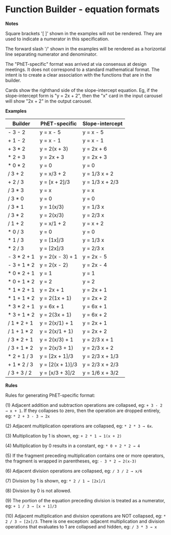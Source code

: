 Function Builder - equation formats
=============

**Notes**

Square brackets '[ ]' shown in the examples will not be rendered. They are used to indicate a numerator in this specification.

The forward slash '/' shown in the examples will be rendered as a horizontal line separating numerator and denominator.

The "PhET-specific" format was arrived at via consensus at design meetings. It does not correspond to a standard mathematical format. The intent is to create a clear association with the functions that are in the builder.

Cards show the righthand side of the slope-intercept equation. Eg, if the slope-intercept form is "y = 2x + 2", then the "x" card in the input carousel will show "2x + 2" in the output carousel. 

**Examples**

| Builder | PhET-specific | Slope-intercept |
| ------------- | ------------- | ------------- |
- 3 - 2	| y = x - 5 | y = x - 5 |
+ 1 - 2	| y = x - 1	| y = x - 1 |
+ 3 * 2	| y = 2(x + 3) | y = 2x + 6 |
* 2 + 3	| y = 2x + 3|  y = 2x + 3 |
* 0 * 2	| y = 0|  y = 0 |
/ 3 + 2 | y = x/3 + 2| y = 1/3 x + 2 |
+ 2 / 3 | y = [x + 2]/3 | y = 1/3 x + 2/3 |
/ 3 * 3 | y = x | y = x |
/ 3 * 0 | y = 0 | y = 0 |
/ 3 * 1 | y = 1(x/3) | y = 1/3 x |
/ 3 * 2 | y = 2(x/3) | y = 2/3 x |
/ 1 + 2 | y = x/1 + 2 | y = x + 2 |
* 0 / 3 | y = 0 | y = 0 |
* 1 / 3 | y = [1x]/3 | y = 1/3 x |
* 2 / 3 | y = [2x]/3 | y = 2/3 x |
- 3 * 2 + 1 | y = 2(x - 3) + 1 | y = 2x - 5 |
- 3 + 1 * 2 | y = 2(x - 2) | y = 2x - 4 |
* 0 * 2 + 1 | y = 1 | y = 1 |
* 0 + 1 * 2 | y = 2 | y = 2 |
* 1 * 2 + 1 | y = 2x + 1 | y = 2x + 1 |
* 1 + 1 * 2 | y = 2(1x + 1) | y = 2x + 2 |
* 3 * 2 + 1 | y = 6x + 1 | y = 6x + 1 |
* 3 + 1 * 2 | y = 2(3x + 1) | y = 6x + 2 |
/ 1 * 2 + 1 |  y = 2(x/1) + 1 | y = 2x + 1 |
/ 1 + 1 * 2 | y = 2(x/1 + 1) | y = 2x + 2 |
/ 3 * 2 + 1 | y = 2(x/3) + 1 | y = 2/3 x + 1 |
/ 3 + 1 * 2 | y = 2(x/3 + 1) | y = 2/3 x + 2 |
* 2 + 1 / 3 | y = [2x + 1]/3 | y = 2/3 x + 1/3 |
+ 1 * 2 / 3 | y = [2(x + 1)]/3 | y = 2/3 x + 2/3 |
/ 3 + 3 / 2 | y = [x/3 + 3]/2 | y = 1/6 x + 3/2 |

**Rules**

Rules for generating PhET-specific format:

(1) Adjacent addition and subtraction operations are collapsed, eg: `+ 3 - 2 → x + 1`.  If they collapses to zero, then the operation are dropped entirely, eg: `* 2 + 3 - 3 → 2x`

(2) Adjacent multiplication operations are collapsed, eg: `* 2 * 3 → 6x`.

(3) Multiplication by 1 is shown, eg: `+ 2 * 1 → 1(x + 2)`

(4) Multiplication by 0 results in a constant, eg: `* 0 + 2 * 2 → 4`

(5) If the fragment preceding multiplication contains one or more operators, the fragment is wrapped in parentheses, eg: `- 3 * 2 → 2(x-3)`

(6) Adjacent division operations are collapsed, eg: `/ 3 / 2 → x/6`

(7) Division by 1 is shown, eg: `* 2 / 1 → [2x]/1`

(8) Division by 0 is not allowed.

(9) The portion of the equation preceding division is treated as a numerator, eg: `+ 1 / 3 → [x + 1]/3`

(10) Adjacent multiplication and division operations are NOT collapsed, eg: `* 2 / 3 → [2x]/3`.  There is one exception: adjacent multiplication and division operations that evaluates to 1 are collapsed and hidden, eg: `/ 3 * 3 → x`




